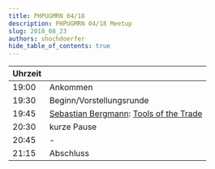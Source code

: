 ```yaml
---
title: PHPUGMRN 04/18
description: PHPUGMRN 04/18 Meetup
slug: 2018_08_23
authors: shochdoerfer
hide_table_of_contents: true
---
```


| Uhrzeit |                                                                                                                                | 
|---------|--------------------------------------------------------------------------------------------------------------------------------|
| 19:00   | Ankommen                                                                                                                       |
| 19:30   | Beginn/Vorstellungsrunde                                                                                                       |
| 19:45   | [Sebastian Bergmann](https://phpc.social/@sebastian): [Tools of the Trade](https://thephp.cc/presentations/tools-of-the-trade) |
| 20:30   | kurze Pause                                                                                                                    |
| 20:45   | -                                                                                                                              |
| 21:15   | Abschluss                                                                                                                      |
